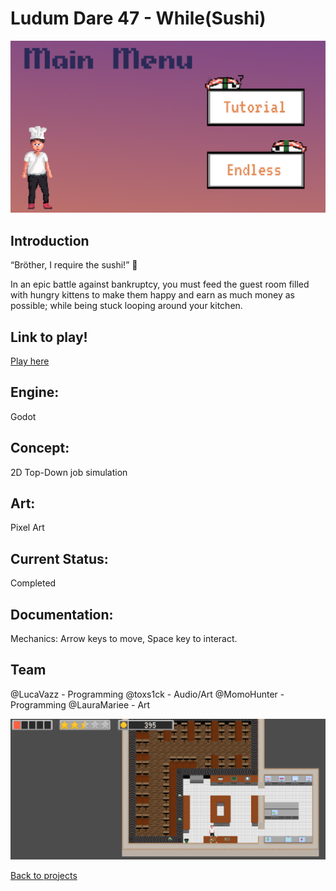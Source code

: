 # Ludum Dare 47 - While(Sushi) 

![WhileSushiBanner](whilesushiMenu.PNG)

## Introduction
“Bröther, I require the sushi!” 🍣

In an epic battle against bankruptcy, you must feed the guest room filled with hungry kittens to make them happy and earn as much money as possible;
while being stuck looping around your kitchen.

## Link to play!
[Play here](https://green-game-17.gitlab.io/while-sushi-ld47-freeze/)

## Engine:
Godot

## Concept:
2D Top-Down job simulation

## Art: 
Pixel Art

## Current Status:
Completed 

## Documentation:
Mechanics: Arrow keys to move, Space key to interact.

## Team
@LucaVazz - Programming
@toxs1ck - Audio/Art
@MomoHunter - Programming
@LauraMariee - Art

![WhileSushiGameplay](whileSushiGameplay.PNG)

[Back to projects](projects.md)
